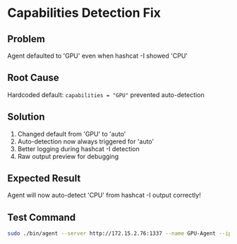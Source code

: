 # Capabilities Detection Fix

## Problem
Agent defaulted to 'GPU' even when hashcat -I showed 'CPU'

## Root Cause
Hardcoded default: `capabilities = "GPU"` prevented auto-detection

## Solution
1. Changed default from 'GPU' to 'auto'
2. Auto-detection now always triggered for 'auto'
3. Better logging during hashcat -I detection
4. Raw output preview for debugging

## Expected Result
Agent will now auto-detect 'CPU' from hashcat -I output correctly!

## Test Command
```bash
sudo ./bin/agent --server http://172.15.2.76:1337 --name GPU-Agent --ip "172.15.1.94" --agent-key "3730b5d6"
```

